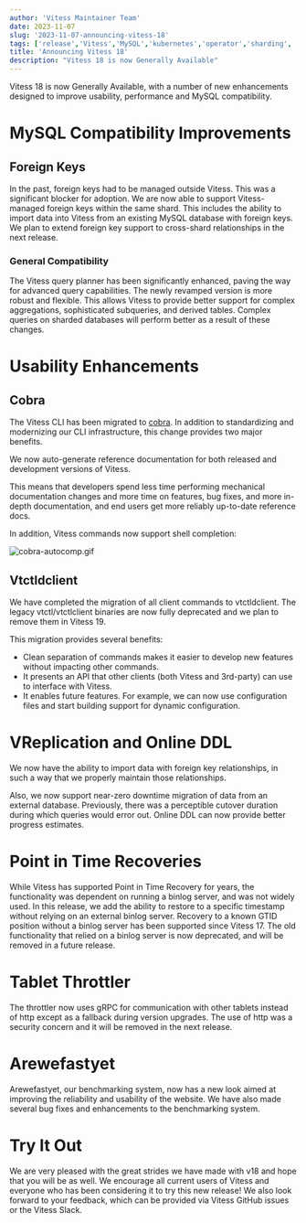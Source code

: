 ```yaml
---
author: 'Vitess Maintainer Team'
date: 2023-11-07
slug: '2023-11-07-announcing-vitess-18'
tags: ['release','Vitess','MySQL','kubernetes','operator','sharding', 'Orchestration', 'Failover', 'High-Availability']
title: 'Announcing Vitess 18'
description: "Vitess 18 is now Generally Available"
---
```


Vitess 18 is now Generally Available, with a number of new enhancements designed to improve usability, performance and MySQL compatibility.

# MySQL Compatibility Improvements

## Foreign Keys

In the past, foreign keys had to be managed outside Vitess. This was a significant blocker for adoption.
We are now able to support Vitess-managed foreign keys within the same shard. 
This includes the ability to import data into Vitess from an existing MySQL database with foreign keys. 
We plan to extend foreign key support to cross-shard relationships in the next release.

### General Compatibility

The Vitess query planner has been significantly enhanced, paving the way for advanced query capabilities. 
The newly revamped version is more robust and flexible. 
This allows Vitess to provide better support for complex aggregations, sophisticated subqueries, and derived tables. 
Complex queries on sharded databases will perform better as a result of these changes.

# Usability Enhancements

## Cobra

The Vitess CLI has been migrated to [cobra](https://github.com/spf13/cobra).
In addition to standardizing and modernizing our CLI infrastructure, this change provides two major benefits.

We now auto-generate reference documentation for both released and development versions of Vitess.

This means that developers spend less time performing mechanical documentation changes and 
more time on features, bug fixes, and more in-depth documentation, and end users get more reliably up-to-date 
reference docs.

In addition, Vitess commands now support shell completion:

![cobra-autocomp.gif](/files/2023-11-07-announcing-vitess-18/cobra-autocomp.gif)

## Vtctldclient

We have completed the migration of all client commands to vtctldclient. The legacy vtctl/vtctlclient binaries 
are now fully deprecated and we plan to remove them in Vitess 19.

This migration provides several benefits:
- Clean separation of commands makes it easier to develop new features without impacting other commands.
- It presents an API that other clients (both Vitess and 3rd-party) can use to interface with Vitess.
- It enables future features. For example, we can now use configuration files and start building support for dynamic configuration.

# VReplication and Online DDL

We now have the ability to import data with foreign key relationships, in such a way that we properly maintain those relationships.

Also, we now support near-zero downtime migration of data from an external database. 
Previously, there was a perceptible cutover duration during which queries would error out.
Online DDL can now provide better progress estimates.

# Point in Time Recoveries
While Vitess has supported Point in Time Recovery for years, the functionality was dependent on running a binlog server, and was not widely used. 
In this release, we add the ability to restore to a specific timestamp without relying on an external binlog server. 
Recovery to a known GTID position without a binlog server has been supported since Vitess 17.
The old functionality that relied on a binlog server is now deprecated, and will be removed in a future release.

# Tablet Throttler

The throttler now uses gRPC for communication with other tablets instead of http except as a fallback during version upgrades. 
The use of http was a security concern and it will be removed in the next release.

# Arewefastyet

Arewefastyet, our benchmarking system, now has a new look aimed at improving the reliability and usability of the website. 
We have also made several bug fixes and enhancements to the benchmarking system.

# Try It Out

We are very pleased with the great strides we have made with v18 and hope that you will be as well. 
We encourage all current users of Vitess and everyone who has been considering it to try this new release! 
We also look forward to your feedback, which can be provided via Vitess GitHub issues or the Vitess Slack.
